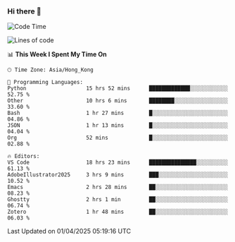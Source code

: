### Hi there 👋

<!--
**nicehiro/nicehiro** is a ✨ _special_ ✨ repository because its `README.md` (this file) appears on your GitHub profile.

Here are some ideas to get you started:

- 🔭 I’m currently working on ...
- 🌱 I’m currently learning ...
- 👯 I’m looking to collaborate on ...
- 🤔 I’m looking for help with ...
- 💬 Ask me about ...
- 📫 How to reach me: ...
- 😄 Pronouns: ...
- ⚡ Fun fact: ...
-->

<!--START_SECTION:waka-->
![Code Time](http://img.shields.io/badge/Code%20Time-432%20hrs%2058%20mins-blue)

![Lines of code](https://img.shields.io/badge/From%20Hello%20World%20I%27ve%20Written-1.6%20million%20lines%20of%20code-blue)

📊 **This Week I Spent My Time On** 

```text
🕑︎ Time Zone: Asia/Hong_Kong

💬 Programming Languages: 
Python                   15 hrs 52 mins      █████████████░░░░░░░░░░░░   52.75 % 
Other                    10 hrs 6 mins       ████████░░░░░░░░░░░░░░░░░   33.60 % 
Bash                     1 hr 27 mins        █░░░░░░░░░░░░░░░░░░░░░░░░   04.86 % 
JSON                     1 hr 13 mins        █░░░░░░░░░░░░░░░░░░░░░░░░   04.04 % 
Org                      52 mins             █░░░░░░░░░░░░░░░░░░░░░░░░   02.88 % 

🔥 Editors: 
VS Code                  18 hrs 23 mins      ███████████████░░░░░░░░░░   61.13 % 
AdobeIllustrator2025     3 hrs 9 mins        ███░░░░░░░░░░░░░░░░░░░░░░   10.52 % 
Emacs                    2 hrs 28 mins       ██░░░░░░░░░░░░░░░░░░░░░░░   08.23 % 
Ghostty                  2 hrs 1 min         ██░░░░░░░░░░░░░░░░░░░░░░░   06.74 % 
Zotero                   1 hr 48 mins        ██░░░░░░░░░░░░░░░░░░░░░░░   06.03 % 
```


 Last Updated on 01/04/2025 05:19:16 UTC
<!--END_SECTION:waka-->
